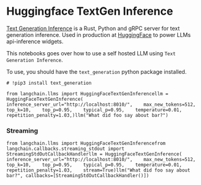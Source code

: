 Huggingface TextGen Inference
=============================

[Text Generation Inference](https://github.com/huggingface/text-generation-inference) is a Rust, Python and gRPC server for text generation inference. Used in production at [HuggingFace](https://huggingface.co/) to power LLMs api-inference widgets.

This notebooks goes over how to use a self hosted LLM using `Text Generation Inference`.

To use, you should have the `text_generation` python package installed.

    # !pip3 install text_generation

    from langchain.llms import HuggingFaceTextGenInferencellm = HuggingFaceTextGenInference(    inference_server_url="http://localhost:8010/",    max_new_tokens=512,    top_k=10,    top_p=0.95,    typical_p=0.95,    temperature=0.01,    repetition_penalty=1.03,)llm("What did foo say about bar?")

### Streaming[](#streaming "Direct link to Streaming")

    from langchain.llms import HuggingFaceTextGenInferencefrom langchain.callbacks.streaming_stdout import StreamingStdOutCallbackHandlerllm = HuggingFaceTextGenInference(    inference_server_url="http://localhost:8010/",    max_new_tokens=512,    top_k=10,    top_p=0.95,    typical_p=0.95,    temperature=0.01,    repetition_penalty=1.03,    stream=True)llm("What did foo say about bar?", callbacks=[StreamingStdOutCallbackHandler()])